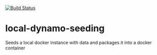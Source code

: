 [![Build Status](https://travis-ci.org/Andrew-Hagedorn/local-dynamo-seeding.svg?branch=master)](https://travis-ci.org/Andrew-Hagedorn/local-dynamo-seeding)

# local-dynamo-seeding
Seeds a local docker instance with data and packages it into a docker container
